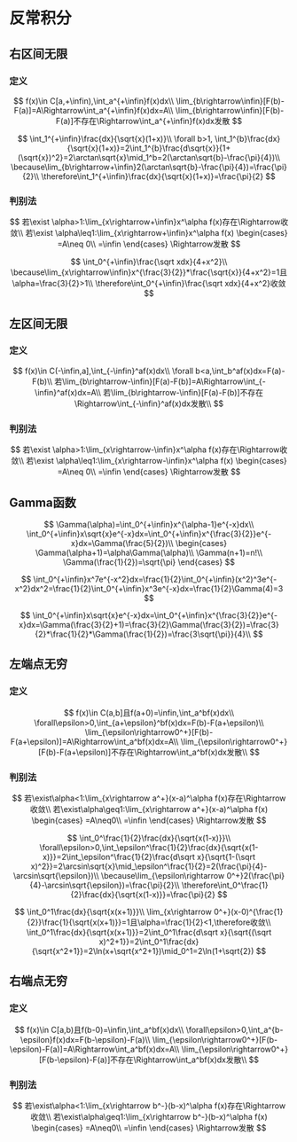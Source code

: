 # 反常积分

## 右区间无限

### 定义

$$
f(x)\in C[a,+\infin),\int_a^{+\infin}f(x)dx\\
\lim_{b\rightarrow\infin}[F(b)-F(a)]=A\Rightarrow\int_a^{+\infin}f(x)dx=A\\
\lim_{b\rightarrow\infin}[F(b)-F(a)]不存在\Rightarrow\int_a^{+\infin}f(x)dx发散
$$

$$
\int_1^{+\infin}\frac{dx}{\sqrt{x}(1+x)}\\
\forall b>1, \int_1^{b}\frac{dx}{\sqrt{x}(1+x)}=2\int_1^{b}\frac{d\sqrt{x}}{1+(\sqrt{x})^2}=2\arctan\sqrt{x}\mid_1^b=2(\arctan\sqrt{b}-\frac{\pi}{4})\\
\because\lim_{b\rightarrow+\infin}2(\arctan\sqrt{b}-\frac{\pi}{4})=\frac{\pi}{2}\\
\therefore\int_1^{+\infin}\frac{dx}{\sqrt{x}(1+x)}=\frac{\pi}{2}
$$

### 判别法

$$
若\exist \alpha>1:\lim_{x\rightarrow+\infin}x^\alpha f(x)存在\Rightarrow收敛\\
若\exist \alpha\leq1:\lim_{x\rightarrow+\infin}x^\alpha f(x)
\begin{cases}
=A\neq 0\\
=\infin
\end{cases}
\Rightarrow发散
$$

$$
\int_0^{+\infin}\frac{\sqrt xdx}{4+x^2}\\
\because\lim_{x\rightarrow\infin}x^{\frac{3}{2}}*\frac{\sqrt{x}}{4+x^2}=1且\alpha=\frac{3}{2}>1\\
\therefore\int_0^{+\infin}\frac{\sqrt xdx}{4+x^2}收敛
$$

## 左区间无限

### 定义

$$
f(x)\in C(-\infin,a],\int_{-\infin}^af(x)dx\\
\forall b<a,\int_b^af(x)dx=F(a)-F(b)\\
若\lim_{b\rightarrow-\infin}[F(a)-F(b)]=A\Rightarrow\int_{-\infin}^af(x)dx=A\\
若\lim_{b\rightarrow-\infin}[F(a)-F(b)]不存在\Rightarrow\int_{-\infin}^af(x)dx发散\\
$$

### 判别法

$$
若\exist \alpha>1:\lim_{x\rightarrow-\infin}x^\alpha f(x)存在\Rightarrow收敛\\
若\exist \alpha\leq1:\lim_{x\rightarrow-\infin}x^\alpha f(x)
\begin{cases}
=A\neq 0\\
=\infin
\end{cases}
\Rightarrow发散
$$

## Gamma函数

$$
\Gamma(\alpha)=\int_0^{+\infin}x^{\alpha-1}e^{-x}dx\\
\int_0^{+\infin}x\sqrt{x}e^{-x}dx=\int_0^{+\infin}x^{\frac{3}{2}}e^{-x}dx=\Gamma(\frac{5}{2})\\
\begin{cases}
\Gamma(\alpha+1)=\alpha\Gamma(\alpha)\\
\Gamma(n+1)=n!\\
\Gamma(\frac{1}{2})=\sqrt{\pi}
\end{cases}
$$

$$
\int_0^{+\infin}x^7e^{-x^2}dx=\frac{1}{2}\int_0^{+\infin}(x^2)^3e^{-x^2}dx^2=\frac{1}{2}\int_0^{+\infin}x^3e^{-x}dx=\frac{1}{2}\Gamma(4)=3
$$

$$
\int_0^{+\infin}x\sqrt{x}e^{-x}dx=\int_0^{+\infin}x^{\frac{3}{2}}e^{-x}dx=\Gamma(\frac{3}{2}+1)=\frac{3}{2}\Gamma(\frac{3}{2})=\frac{3}{2}*\frac{1}{2}*\Gamma(\frac{1}{2})=\frac{3\sqrt{\pi}}{4}\\
$$

## 左端点无穷

### 定义

$$
f(x)\in C(a,b]且f(a+0)=\infin,\int_a^bf(x)dx\\
\forall\epsilon>0,\int_{a+\epsilon}^bf(x)dx=F(b)-F(a+\epsilon)\\
\lim_{\epsilon\rightarrow0^+}[F(b)-F(a+\epsilon)]=A\Rightarrow\int_a^bf(x)dx=A\\
\lim_{\epsilon\rightarrow0^+}[F(b)-F(a+\epsilon)]不存在\Rightarrow\int_a^bf(x)dx发散\\
$$

### 判别法

$$
若\exist\alpha<1:\lim_{x\rightarrow a^+}(x-a)^\alpha f(x)存在\Rightarrow收敛\\
若\exist\alpha\geq1:\lim_{x\rightarrow a^+}(x-a)^\alpha f(x)
\begin{cases}
=A\neq0\\
=\infin
\end{cases}
\Rightarrow发散
$$

$$
\int_0^\frac{1}{2}\frac{dx}{\sqrt{x(1-x)}}\\
\forall\epsilon>0,\int_\epsilon^\frac{1}{2}\frac{dx}{\sqrt{x(1-x)}}=2\int_\epsilon^\frac{1}{2}\frac{d\sqrt x}{\sqrt{1-(\sqrt x)^2}}=2\arcsin\sqrt{x}\mid_\epsilon^\frac{1}{2}=2(\frac{\pi}{4}-\arcsin\sqrt{\epsilon})\\
\because\lim_{\epsilon\rightarrow 0^+}2(\frac{\pi}{4}-\arcsin\sqrt{\epsilon})=\frac{\pi}{2}\\
\therefore\int_0^\frac{1}{2}\frac{dx}{\sqrt{x(1-x)}}=\frac{\pi}{2}
$$

$$
\int_0^1\frac{dx}{\sqrt{x(x+1)}}\\
\lim_{x\rightarrow 0^+}(x-0)^{\frac{1}{2}}\frac{1}{\sqrt{x(x+1)}}=1且\alpha=\frac{1}{2}<1,\therefore收敛\\
\int_0^1\frac{dx}{\sqrt{x(x+1)}}=2\int_0^1\frac{d\sqrt x}{\sqrt{(\sqrt x)^2+1}}=2\int_0^1\frac{dx}{\sqrt{x^2+1}}=2\ln(x+\sqrt{x^2+1})\mid_0^1=2\ln(1+\sqrt{2})
$$

## 右端点无穷

### 定义

$$
f(x)\in C[a,b)且f(b-0)=\infin,\int_a^bf(x)dx\\
\forall\epsilon>0,\int_a^{b-\epsilon}f(x)dx=F(b-\epsilon)-F(a)\\
\lim_{\epsilon\rightarrow0^+}[F(b-\epsilon)-F(a)]=A\Rightarrow\int_a^bf(x)dx=A\\
\lim_{\epsilon\rightarrow0^+}[F(b-\epsilon)-F(a)]不存在\Rightarrow\int_a^bf(x)dx发散\\
$$

### 判别法

$$
若\exist\alpha<1:\lim_{x\rightarrow b^-}(b-x)^\alpha f(x)存在\Rightarrow收敛\\
若\exist\alpha\geq1:\lim_{x\rightarrow b^-}(b-x)^\alpha f(x)
\begin{cases}
=A\neq0\\
=\infin
\end{cases}
\Rightarrow发散
$$

